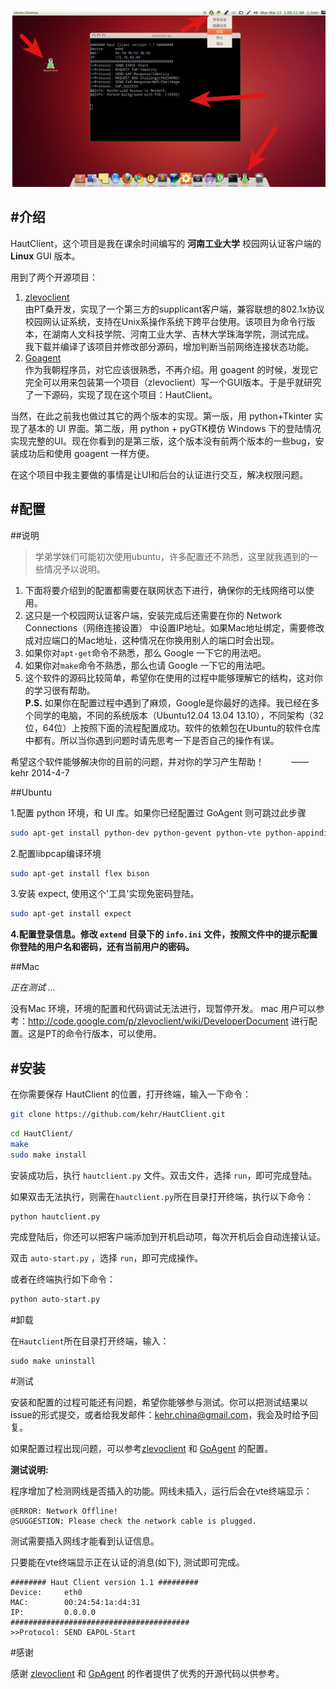![HautClient认证效果](./view.png)

#介绍
-----

HautClient，这个项目是我在课余时间编写的 **河南工业大学** 校园网认证客户端的 **Linux** GUI 版本。


用到了两个开源项目：

1. [zlevoclient][1]  
由PT桑开发，实现了一个第三方的supplicant客户端，兼容联想的802.1x协议校园网认证系统，支持在Unix系操作系统下跨平台使用。该项目为命令行版本，在湖南人文科技学院、河南工业大学、吉林大学珠海学院，测试完成。  
我下载并编译了该项目并修改部分源码，增加判断当前网络连接状态功能。
2. [Goagent][2]  
作为我朝程序员，对它应该很熟悉，不再介绍。用 goagent 的时候，发现它完全可以用来包装第一个项目（zlevoclient）写一个GUI版本。于是乎就研究了一下源码，实现了现在这个项目：HautClient。

当然，在此之前我也做过其它的两个版本的实现。第一版，用 python+Tkinter 实现了基本的 UI 界面。第二版，用 python + pyGTK模仿 Windows 下的登陆情况实现完整的UI。现在你看到的是第三版，这个版本没有前两个版本的一些bug，安装成功后和使用 goagent 一样方便。

在这个项目中我主要做的事情是让UI和后台的认证进行交互，解决权限问题。

#配置
-----

##说明

> 学弟学妹们可能初次使用ubuntu，许多配置还不熟悉，这里就我遇到的一些情况予以说明。  
1. 下面将要介绍到的配置都需要在联网状态下进行，确保你的无线网络可以使用。   
2. 这只是一个校园网认证客户端，安装完成后还需要在你的 Network Connections（网络连接设置） 中设置IP地址。如果Mac地址绑定，需要修改成对应端口的Mac地址，这种情况在你换用别人的端口时会出现。  
3. 如果你对`apt-get`命令不熟悉，那么 Google 一下它的用法吧。   
4. 如果你对`make`命令不熟悉，那么也请 Google 一下它的用法吧。  
5. 这个软件的源码比较简单，希望你在使用的过程中能够理解它的结构，这对你的学习很有帮助。  
**P.S.**  如果你在配置过程中遇到了麻烦，Google是你最好的选择。我已经在多个同学的电脑，不同的系统版本（Ubuntu12.04 13.04 13.10），不同架构（32位，64位）上按照下面的流程配置成功。软件的依赖包在Ubuntu的软件仓库中都有。所以当你遇到问题时请先思考一下是否自己的操作有误。  

希望这个软件能够解决你的目前的问题，并对你的学习产生帮助！  &nbsp; &nbsp; &nbsp; &nbsp; &nbsp;&nbsp;—— kehr 2014-4-7




>

##Ubuntu 

1.配置 python 环境，和 UI 库。如果你已经配置过 GoAgent 则可跳过此步骤  

```bash
sudo apt-get install python-dev python-gevent python-vte python-appindicator

```  

2.配置libpcap编译环境

```bash
sudo apt-get install flex bison
```

3.安装 expect, 使用这个'工具'实现免密码登陆。

```bash
sudo apt-get install expect
```

**4.配置登录信息。修改 `extend` 目录下的 `info.ini` 文件，按照文件中的提示配置你登陆的用户名和密码，还有当前用户的密码。**

##Mac

*正在测试 ...*

没有Mac 环境，环境的配置和代码调试无法进行，现暂停开发。
mac 用户可以参考：http://code.google.com/p/zlevoclient/wiki/DeveloperDocument 进行配置。这是PT的命令行版本，可以使用。


#安装
----

在你需要保存 HautClient 的位置，打开终端，输入一下命令：

```bash
git clone https://github.com/kehr/HautClient.git
```
```bash  
cd HautClient/
make
sudo make install
```

安装成功后，执行 `hautclient.py` 文件。双击文件，选择 `run`，即可完成登陆。

如果双击无法执行，则需在`hautclient.py`所在目录打开终端，执行以下命令：

```bash
python hautclient.py
```
完成登陆后，你还可以把客户端添加到开机启动项，每次开机后会自动连接认证。

双击 `auto-start.py` ，选择 `run`，即可完成操作。

或者在终端执行如下命令：

```bash
python auto-start.py
```

#卸载

在`Hautclient`所在目录打开终端，输入：

```
sudo make uninstall
```


#测试

安装和配置的过程可能还有问题，希望你能够参与测试。你可以把测试结果以issue的形式提交，或者给我发邮件：<kehr.china@gmail.com>，我会及时给予回复。

如果配置过程出现问题，可以参考[zlevoclient][3] 和 [GoAgent][4] 的配置。

**测试说明:**

程序增加了检测网线是否插入的功能。网线未插入，运行后会在vte终端显示：

```
@ERROR: Network Offline!
@SUGGESTION: Please check the network cable is plugged.
```

测试需要插入网线才能看到认证信息。

只要能在vte终端显示正在认证的消息(如下), 测试即可完成。

```
######## Haut Client version 1.1 #########
Device:     eth0
MAC:        00:24:54:1a:d4:31
IP:         0.0.0.0
########################################
>>Protocol: SEND EAPOL-Start

```

#感谢

感谢 [zlevoclient][1] 和 [GpAgent][2] 的作者提供了优秀的开源代码以供参考。


[1]: https://code.google.com/p/zlevoclient
[2]: https://code.google.com/p/goagent
[3]:https://code.google.com/p/zlevoclient/wiki/StepByStep_Toturial
[4]: https://code.google.com/p/goagent/wiki/GoAgent_Linux
